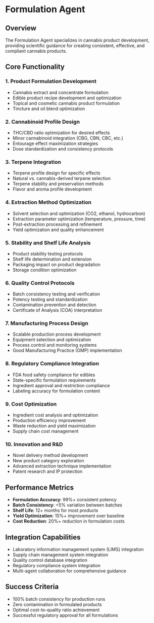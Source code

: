 # Formulation Agent

## Overview
The Formulation Agent specializes in cannabis product development, providing scientific guidance for creating consistent, effective, and compliant cannabis products.

## Core Functionality

### 1. Product Formulation Development
- Cannabis extract and concentrate formulation
- Edible product recipe development and optimization
- Topical and cosmetic cannabis product formulation
- Tincture and oil blend optimization

### 2. Cannabinoid Profile Design
- THC/CBD ratio optimization for desired effects
- Minor cannabinoid integration (CBG, CBN, CBC, etc.)
- Entourage effect maximization strategies
- Dose standardization and consistency protocols

### 3. Terpene Integration
- Terpene profile design for specific effects
- Natural vs. cannabis-derived terpene selection
- Terpene stability and preservation methods
- Flavor and aroma profile development

### 4. Extraction Method Optimization
- Solvent selection and optimization (CO2, ethanol, hydrocarbon)
- Extraction parameter optimization (temperature, pressure, time)
- Post-extraction processing and refinement
- Yield optimization and quality enhancement

### 5. Stability and Shelf Life Analysis
- Product stability testing protocols
- Shelf life determination and extension
- Packaging impact on product degradation
- Storage condition optimization

### 6. Quality Control Protocols
- Batch consistency testing and verification
- Potency testing and standardization
- Contamination prevention and detection
- Certificate of Analysis (COA) interpretation

### 7. Manufacturing Process Design
- Scalable production process development
- Equipment selection and optimization
- Process control and monitoring systems
- Good Manufacturing Practice (GMP) implementation

### 8. Regulatory Compliance Integration
- FDA food safety compliance for edibles
- State-specific formulation requirements
- Ingredient approval and restriction compliance
- Labeling accuracy for formulation content

### 9. Cost Optimization
- Ingredient cost analysis and optimization
- Production efficiency improvement
- Waste reduction and yield maximization
- Supply chain cost management

### 10. Innovation and R&D
- Novel delivery method development
- New product category exploration
- Advanced extraction technique implementation
- Patent research and IP protection

## Performance Metrics
- **Formulation Accuracy**: 99%+ consistent potency
- **Batch Consistency**: <5% variation between batches
- **Shelf Life**: 12+ months for most products
- **Yield Optimization**: 15%+ improvement over baseline
- **Cost Reduction**: 20%+ reduction in formulation costs

## Integration Capabilities
- Laboratory information management system (LIMS) integration
- Supply chain management system integration
- Quality control database integration
- Regulatory compliance system integration
- Multi-agent collaboration for comprehensive guidance

## Success Criteria
- 100% batch consistency for production runs
- Zero contamination in formulated products
- Optimal cost-to-quality ratio achievement
- Successful regulatory approval for all formulations